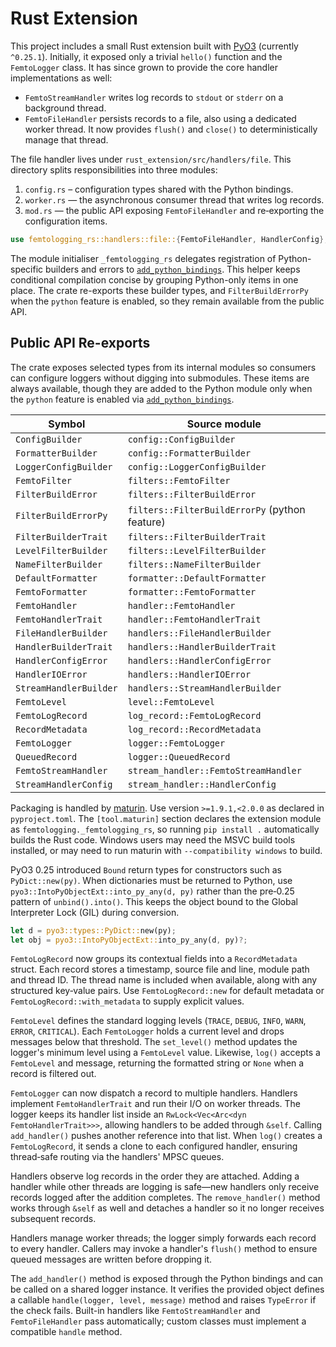 # Rust Extension

This project includes a small Rust extension built with
[PyO3](https://pyo3.rs/) (currently `^0.25.1`). Initially, it exposed only a
trivial `hello()` function and the `FemtoLogger` class. It has since grown to
provide the core handler implementations as well:

- `FemtoStreamHandler` writes log records to `stdout` or `stderr` on a
  background thread.
- `FemtoFileHandler` persists records to a file, also using a dedicated worker
  thread. It now provides `flush()` and `close()` to deterministically manage
  that thread.

The file handler lives under `rust_extension/src/handlers/file`. This directory
splits responsibilities into three modules:

1. `config.rs` – configuration types shared with the Python bindings.
2. `worker.rs` — the asynchronous consumer thread that writes log records.
3. `mod.rs` — the public API exposing `FemtoFileHandler` and re‑exporting the
    configuration items.

```rust
use femtologging_rs::handlers::file::{FemtoFileHandler, HandlerConfig};
```

The module initialiser `_femtologging_rs` delegates registration of
Python-specific builders and errors to
[`add_python_bindings`](./add-python-bindings.md). This helper keeps
conditional compilation concise by grouping Python-only items in one place. The
crate re-exports these builder types, and `FilterBuildErrorPy` when the
`python` feature is enabled, so they remain available from the public API.

## Public API Re-exports

The crate exposes selected types from its internal modules so consumers can
configure loggers without digging into submodules. These items are always
available, though they are added to the Python module only when the `python`
feature is enabled via [`add_python_bindings`](./add-python-bindings.md).

| Symbol                 | Source module                                  |
| ---------------------- | ---------------------------------------------- |
| `ConfigBuilder`        | `config::ConfigBuilder`                        |
| `FormatterBuilder`     | `config::FormatterBuilder`                     |
| `LoggerConfigBuilder`  | `config::LoggerConfigBuilder`                  |
| `FemtoFilter`          | `filters::FemtoFilter`                         |
| `FilterBuildError`     | `filters::FilterBuildError`                    |
| `FilterBuildErrorPy`   | `filters::FilterBuildErrorPy` (python feature) |
| `FilterBuilderTrait`   | `filters::FilterBuilderTrait`                  |
| `LevelFilterBuilder`   | `filters::LevelFilterBuilder`                  |
| `NameFilterBuilder`    | `filters::NameFilterBuilder`                   |
| `DefaultFormatter`     | `formatter::DefaultFormatter`                  |
| `FemtoFormatter`       | `formatter::FemtoFormatter`                    |
| `FemtoHandler`         | `handler::FemtoHandler`                        |
| `FemtoHandlerTrait`    | `handler::FemtoHandlerTrait`                   |
| `FileHandlerBuilder`   | `handlers::FileHandlerBuilder`                 |
| `HandlerBuilderTrait`  | `handlers::HandlerBuilderTrait`                |
| `HandlerConfigError`   | `handlers::HandlerConfigError`                 |
| `HandlerIOError`       | `handlers::HandlerIOError`                     |
| `StreamHandlerBuilder` | `handlers::StreamHandlerBuilder`               |
| `FemtoLevel`           | `level::FemtoLevel`                            |
| `FemtoLogRecord`       | `log_record::FemtoLogRecord`                   |
| `RecordMetadata`       | `log_record::RecordMetadata`                   |
| `FemtoLogger`          | `logger::FemtoLogger`                          |
| `QueuedRecord`         | `logger::QueuedRecord`                         |
| `FemtoStreamHandler`   | `stream_handler::FemtoStreamHandler`           |
| `StreamHandlerConfig`  | `stream_handler::HandlerConfig`                |

Packaging is handled by [maturin](https://maturin.rs/). Use version
`>=1.9.1,<2.0.0` as declared in `pyproject.toml`. The `[tool.maturin]` section
declares the extension module as `femtologging._femtologging_rs`, so running
`pip install .` automatically builds the Rust code. Windows users may need the
MSVC build tools installed, or may need to run maturin with
`--compatibility windows` to build.

PyO3 0.25 introduced `Bound` return types for constructors such as
`PyDict::new(py)`. When dictionaries must be returned to Python, use
`pyo3::IntoPyObjectExt::into_py_any(d, py)` rather than the pre‑0.25 pattern of
`unbind().into()`. This keeps the object bound to the Global Interpreter Lock
(GIL) during conversion.

```rust
let d = pyo3::types::PyDict::new(py);
let obj = pyo3::IntoPyObjectExt::into_py_any(d, py)?;
```

`FemtoLogRecord` now groups its contextual fields into a `RecordMetadata`
struct. Each record stores a timestamp, source file and line, module path and
thread ID. The thread name is included when available, along with any
structured key‑value pairs. Use `FemtoLogRecord::new` for default metadata or
`FemtoLogRecord::with_metadata` to supply explicit values.

`FemtoLevel` defines the standard logging levels (`TRACE`, `DEBUG`, `INFO`,
`WARN`, `ERROR`, `CRITICAL`). Each `FemtoLogger` holds a current level and
drops messages below that threshold. The `set_level()` method updates the
logger's minimum level using a `FemtoLevel` value. Likewise, `log()` accepts a
`FemtoLevel` and message, returning the formatted string or `None` when a
record is filtered out.

`FemtoLogger` can now dispatch a record to multiple handlers. Handlers
implement `FemtoHandlerTrait` and run their I/O on worker threads. The logger
keeps its handler list inside an `RwLock<Vec<Arc<dyn FemtoHandlerTrait>>>`,
allowing handlers to be added through `&self`. Calling `add_handler()` pushes
another reference into that list. When `log()` creates a `FemtoLogRecord`, it
sends a clone to each configured handler, ensuring thread‑safe routing via the
handlers' MPSC queues.

Handlers observe log records in the order they are attached. Adding a handler
while other threads are logging is safe—new handlers only receive records
logged after the addition completes. The `remove_handler()` method works
through `&self` as well and detaches a handler so it no longer receives
subsequent records.

Handlers manage worker threads; the logger simply forwards each record to every
handler. Callers may invoke a handler's `flush()` method to ensure queued
messages are written before dropping it.

The `add_handler()` method is exposed through the Python bindings and can be
called on a shared logger instance. It verifies the provided object defines a
callable `handle(logger, level, message)` method and raises `TypeError` if the
check fails. Built-in handlers like `FemtoStreamHandler` and `FemtoFileHandler`
pass automatically; custom classes must implement a compatible `handle` method.
